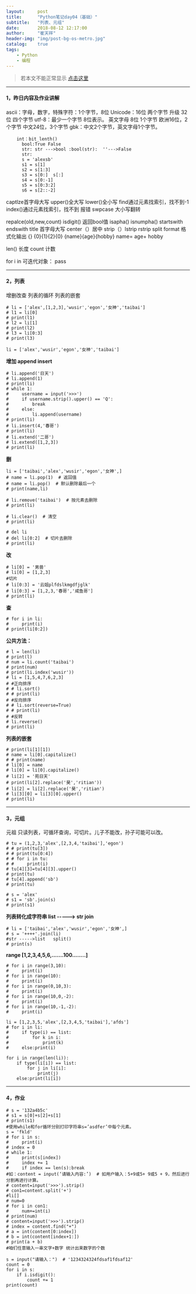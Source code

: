 ```yaml
---
layout:     post
title:      "Python笔记day04（基础）"
subtitle:   "列表、元组"
date:       2018-08-12 12:17:00
author:     "崔天祥"
header-img: "img/post-bg-os-metro.jpg"
catalog:    true
tags:
    - Python
    - 编程
---
```


> 若本文不能正常显示 [点击这里](https://blog.csdn.net/qq_34755081/article/details/81605583)


----------

#### 1，昨日内容及作业讲解
   ascii：字母，数字，特殊字符：1个字节，8位
    Unicode：16位 两个字节  升级 32 位  四个字节
    utf-8：最少一个字节 8位表示。 英文字母 8位 1个字节
                                  欧洲16位，2个字节
                                  中文24位，3个字节
      gbk：中文2个字节，英文字母1个字节。

  

```
    int：bit_lenth()
      bool:True False
      str: str --->bool :bool(str):  ''--->False
      str:
      s = 'alexsb'
      s1 = s[1]
      s2 = s[1:3]
      s3 = s[0:]  s[:]
      s4 = s[0:-1]
      s5 = s[0:3:2]
      s6 = s[2::-2]
```
   captlze首字母大写
      upper()全大写
      lower()全小写
      find通过元素找索引，找不到-1
      index()通过元素找索引，找不到 报错
      swpcase 大小写翻转

   repalce(old,new,count)
     isdigit() 返回bool值
      isapha()
      isnumpha()
      startswith endswith
      title 首字母大写
      center（）居中
      strip（）lstrip rstrip
      split
      format 格式化输出
      {}
      {0}{1}{2}{0}
      {name}{age}{hobby} name= age+ hobby

   len() 长度
      count 计数
      
   for i in 可迭代对象：
        pass
    


----------


#### 2，列表
增删改查
列表的循环
列表的嵌套

```
# li = ['alex',[1,2,3],'wusir','egon','女神','taibai']
# l1 = li[0]
# print(l1)
# l2 = li[1]
# print(l2)
# l3 = li[0:3]
# print(l3)

li = ['alex','wusir','egon','女神','taibai']
```
**增加 append insert**

```
# li.append('日天')
# li.append(1)
# print(li)
# while 1:
#     username = input('>>>')
#     if username.strip().upper() == 'Q':
#         break
#     else:
#         li.append(username)
# print(li)
# li.insert(4,'春哥')
# print(li)
# li.extend('二哥')
# li.extend([1,2,3])
# print(li)
```
**删**

```
li = ['taibai','alex','wusir','egon','女神',]
# name = li.pop(1)  # 返回值
# name = li.pop()  # 默认删除最后一个
# print(name,li)

# li.remove('taibai')  # 按元素去删除
# print(li)

# li.clear()  # 清空
# print(li)

# del li
# del li[0:2]  # 切片去删除
# print(li)
```
**改**

```
# li[0] = '男兽'
# li[0] = [1,2,3]
#切片
# li[0:3] = '云姐plfdslkmgdfjglk'
# li[0:3] = [1,2,3,'春哥','咸鱼哥']
# print(li)
```
**查**

```
# for i in li:
#     print(i)
# print(li[0:2])
```
**公共方法：**

```
# l = len(li)
# print(l)
# num = li.count('taibai')
# print(num)
# print(li.index('wusir'))
# li = [1,5,4,7,6,2,3]
# #正向排序
# # li.sort()
# # print(li)
# #反向排序
# # li.sort(reverse=True)
# # print(li)
# #反转
# li.reverse()
# print(li)

```
**列表的嵌套**

```
# print(li[1][1])
# name = li[0].capitalize()
# # print(name)
# li[0] = name
# li[0] = li[0].capitalize()
# li[2] = '苑日天'
# print(li[2].replace('昊','ritian'))
# li[2] = li[2].replace('昊','ritian')
# li[3][0] = li[3][0].upper()
# print(li)

```

----------


#### 3，元组

元祖 只读列表，可循环查询，可切片。儿子不能改，孙子可能可以改。
```
# tu = (1,2,3,'alex',[2,3,4,'taibai'],'egon')
# # print(tu[3])
# # print(tu[0:4])
# # for i in tu:
# #     print(i)
# tu[4][3]=tu[4][3].upper()
# print(tu)
# tu[4].append('sb')
# print(tu)

# s = 'alex'
# s1 = 'sb'.join(s)
# print(s1)
```
**列表转化成字符串  list -----> str    join**

```
# li = ['taibai','alex','wusir','egon','女神',]
# s = '++++'.join(li)
#str ----->list   split()
# print(s)
```
**range  [1,2,3,4,5,6,.......100........]**

```
# for i in range(3,10):
#     print(i)
# for i in range(10):
#     print(i)
# for i in range(0,10,3):
#     print(i)
# for i in range(10,0,-2):
#     print(i)
# for i in range(10,-1,-2):
#     print(i)

li = [1,2,3,5,'alex',[2,3,4,5,'taibai'],'afds']
# for i in li:
#     if type(i) == list:
#         for k in i:
#             print(k)
#     else:print(i)

for i in range(len(li)):
    if type(li[i]) == list:
        for j in li[i]:
            print(j)
    else:print(li[i])
```

----------
#### 4，作业

```
# s = '132a4b5c'
# s1 = s[0]+s[2]+s[1]
# print(s1)
#使用while和for循环分别打印字符串s=’asdfer’中每个元素。
s = 'fkld'
# for i in s:
#     print(i)
# index = 0
# while 1:
#     print(s[index])
#     index += 1
#     if index == len(s):break
#如：content = input(‘请输入内容:’)  # 如用户输入：5+9或5+ 9或5 + 9，然后进行分割再进行计算。
# content=input('>>>').strip()
# con1=content.split('+')
#li[]
# num=0
# for i in con1:
#     num+=int(i)
# print(num)
# content=input('>>>').strip()
# index = content.find("+")
# a = int(content[0:index])
# b = int(content[index+1:])
# print(a + b)
#咱们任意输入一串文字+数字 统计出来数字的个数

s = input("请输入：")  # '1234324324fdsaf1fdsaf12'
count = 0
for i in s:
    if i.isdigit():
        count += 1
print(count)
```

